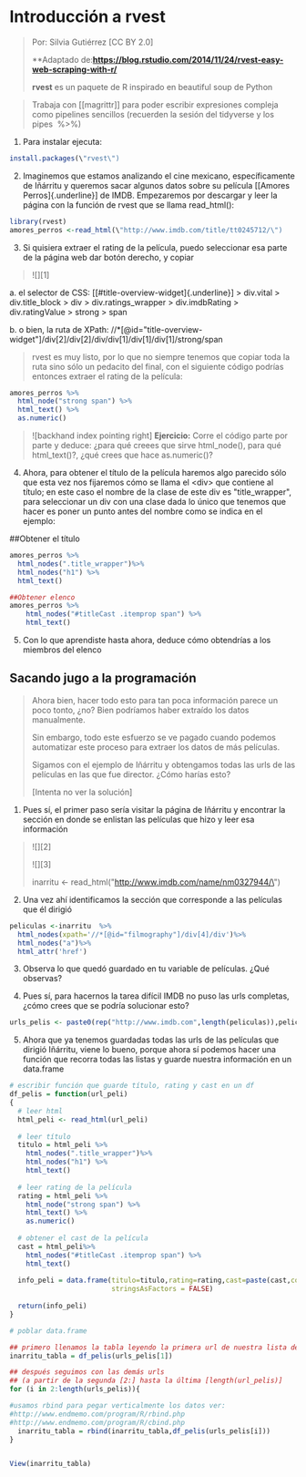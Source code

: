 Introducción a rvest
====================

> Por: Silvia Gutiérrez \[CC BY 2.0\]
>
> **Adaptado de:**https://blog.rstudio.com/2014/11/24/rvest-easy-web-scraping-with-r/**
>
> **rvest** es un paquete de R inspirado en beautiful soup de Python

> Trabaja con [[magrittr]] para poder escribir expresiones
> compleja como pipelines sencillos (recuerden la sesión del tidyverse y
> los pipes  %\>%)

1.  Para instalar ejecuta:

```r
install.packages(\"rvest\")
```

2.  Imaginemos que estamos analizando el cine mexicano, específicamente
    de Iñárritu y queremos sacar algunos datos sobre su película
    [[Amores Perros]{.underline}] de IMDB. Empezaremos por descargar y
    leer la página con la función de rvest que se llama read\_html():

```r
library(rvest)
amores_perros <-read_html(\"http://www.imdb.com/title/tt0245712/\")
```

3.  Si quisiera extraer el rating de la película, puedo seleccionar esa
    parte de la página web dar botón derecho, y copiar 

> ![][1]

a.  el selector de CSS: [[\#title-overview-widget]{.underline}] \>
    div.vital \> div.title\_block \> div \> div.ratings\_wrapper \>
    div.imdbRating \> div.ratingValue \> strong \> span

b.  o bien, la ruta de XPath:
    //\*\[\@id=\"title-overview-widget\"\]/div\[2\]/div\[2\]/div/div\[1\]/div\[1\]/div\[1\]/strong/span

> rvest es muy listo, por lo que no siempre tenemos que copiar toda la
> ruta sino sólo un pedacito del final, con el siguiente código podrías
> entonces extraer el rating de la película:

```r
amores_perros %>%
  html_node("strong span") %>%
  html_text() %>%
  as.numeric()
```

> ![backhand index pointing right] **Ejercicio:** Corre el código parte
> por parte y deduce: ¿para qué creees que sirve html\_node(), para qué
> html\_text()?, ¿qué crees que hace as.numeric()?

4.  Ahora, para obtener el título de la película haremos algo parecido
    sólo que esta vez nos fijaremos cómo se llama el \<div\> que
    contiene al título; en este caso el nombre de la clase de este div
    es "title\_wrapper", para seleccionar un div con una clase dada lo
    único que tenemos que hacer es poner un punto antes del nombre como
    se indica en el ejemplo:

##Obtener el título
```r  
amores_perros %>%
  html_nodes(".title_wrapper")%>%
  html_nodes("h1") %>%
  html_text()

##Obtener elenco
amores_perros %>%
    html_nodes("#titleCast .itemprop span") %>%
    html_text()
```

5.  Con lo que aprendiste hasta ahora, deduce cómo obtendrías a los
    miembros del elenco

Sacando jugo a la programación
------------------------------

> Ahora bien, hacer todo esto para tan poca información parece un poco
> tonto, ¿no? Bien podríamos haber extraído los datos manualmente.
>
> Sin embargo, todo este esfuerzo se ve pagado cuando podemos
> automatizar este proceso para extraer los datos de más películas.
>
> Sigamos con el ejemplo de Iñárritu y obtengamos todas las urls de las
> películas en las que fue director. ¿Cómo harías esto?
>
> \[Intenta no ver la solución\]

1.  Pues sí, el primer paso sería visitar la página de Iñárritu y
    encontrar la sección en donde se enlistan las películas que hizo y
    leer esa información

> ![][2]
>
> ![][3]
>
> inarritu \<- read\_html(\"http://www.imdb.com/name/nm0327944/\")

2.  Una vez ahí identificamos la sección que corresponde a las películas
    que él dirigió

```r  
peliculas <-inarritu  %>%
  html_nodes(xpath='//*[@id="filmography"]/div[4]/div')%>%
  html_nodes("a")%>% 
  html_attr('href')
```

3.  Observa lo que quedó guardado en tu variable de películas. ¿Qué
    observas?

4.  Pues sí, para hacernos la tarea difícil IMDB no puso las urls
    completas, ¿cómo crees que se podría solucionar esto?

```r  
urls_pelis <- paste0(rep("http://www.imdb.com",length(peliculas)),peliculas)
```

5.  Ahora que ya tenemos guardadas todas las urls de las películas que
    dirigió Iñárritu, viene lo bueno, porque ahora sí podemos hacer una
    función que recorra todas las listas y guarde nuestra información en
    un data.frame


```r  
# escribir función que guarde título, rating y cast en un df
df_pelis = function(url_peli)
{
  # leer html 
  html_peli <- read_html(url_peli)
  
  # leer título
  titulo = html_peli %>%
    html_nodes(".title_wrapper")%>%
    html_nodes("h1") %>%
    html_text()
  
  # leer rating de la película
  rating = html_peli %>%
    html_node("strong span") %>%
    html_text() %>%
    as.numeric()
  
  # obtener el cast de la película
  cast = html_peli%>%
    html_nodes("#titleCast .itemprop span") %>%
    html_text()
  
  info_peli = data.frame(titulo=titulo,rating=rating,cast=paste(cast,collapse=","),
                         stringsAsFactors = FALSE)
  
  return(info_peli)
}

# poblar data.frame

## primero llenamos la tabla leyendo la primera url de nuestra lista de películas (urls_pelis[1]
inarritu_tabla = df_pelis(urls_pelis[1])

## después seguimos con las demás urls 
## (a partir de la segunda [2:] hasta la última [length(url_pelis)]
for (i in 2:length(urls_pelis)){

#usamos rbind para pegar verticalmente los datos ver:
#http://www.endmemo.com/program/R/rbind.php
#http://www.endmemo.com/program/R/cbind.php
  inarritu_tabla = rbind(inarritu_tabla,df_pelis(urls_pelis[i]))
}


View(inarritu_tabla)
```
